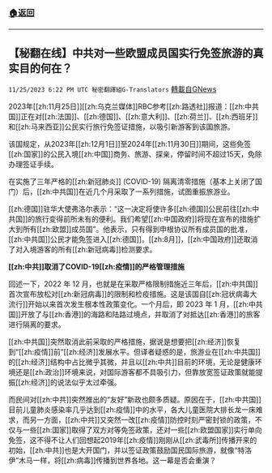 ###  [:house:返回](README.md)
---


## 【秘翻在线】中共对一些欧盟成员国实行免签旅游的真实目的何在？
`11/25/2023 6:22 PM UTC 秘密翻譯組G-Translators` [轉載自GNews](https://gnews.org/articles/2036977)

         

2023年[[zh:11月25日]][[zh:乌克兰媒体]]RBC参考[[zh:路透社]]报道：[[zh:中共国]]正在对[[zh:法国]]、[[zh:德国]]、[[zh:意大利]]、[[zh:荷兰]]、[[zh:西班牙]]和[[zh:马来西亚]]公民实行旅行免签证措施，以吸引新游客到该国旅游。

该国规定，从2023年[[zh:12月1日]]至2024年[[zh:11月30日]]期间，这些免签[[zh:国家]]的公民入境[[zh:中国]]商务、旅游、探亲，停留时间不超过15天，免除办理签证手续。

在实施了三年严格的[[zh:新冠肺炎]] (COVID-19) 隔离清零措施（基本上关闭了国门）后，[[zh:中共国]]在近几个月采取了一系列措施，试图重振旅游业。

[[zh:德国]]驻华大使弗洛尔表示：“这一决定将使许多[[zh:德国]]公民前往[[zh:中共国]]的旅行变得前所未有的便利。我们希望[[zh:中国政府]]将现在宣布的措施扩大到所有[[zh:欧盟]]成员国”。他表示，只有得到申根协议所有成员国的批准，[[zh:中共国]]公民才能免签进入[[zh:德国]]。[[zh:8月]]，[[zh:中国政府]]还取消了对入境游客的所有[[zh:新冠病毒]]检测要求。

**[[zh:中共]]取消了****COVID-19****[[zh:疫情]]的严格管理措施**

回述一下，2022 年 12 月，也就是在采取严格限制措施近三年后，[[zh:中共国]]首次宣布放松对[[zh:新冠病毒]]的限制和检疫措施。这是该国自[[zh:冠状病毒大流行]]开始以来首次发生根本性政策变化。一个月后，即 2023 年 1 月，[[zh:中共国]]开放了与[[zh:香港]]的海路和陆路过境点，并取消了对抵达[[zh:香港]]的旅客进行隔离的要求。

 [[zh:中共国]]突然取消此前采取的严格措施，据说是想要把[[zh:经济]]恢复到“[[zh:疫情]]前”[[zh:经济]]发展水平。但译者疑惑的是，旅游业在[[zh:中共国]]的[[zh:经济]]结构中占比微乎其微，并且以[[zh:中共]]目前的环境，无论是健康环境还是[[zh:政治]]环境来说，对国际游客都不具吸引力，但靠放宽签证政策就能提振[[zh:经济]]的说法似乎太过牵强。

而民间对[[zh:中共]]突然推出的“友好”新政也颇多质疑。原因在于，[[zh:中共国]]目前儿童肺炎感染率几乎达到[[zh:疫情]]中的水平，各大儿童医院大排长龙一床难求，而另一方面，[[zh:中共]]又突然一改[[zh:疫情]]防控时刻严密封锁的政策，不仅与一些[[zh:国家]]取得了双方对等免签政策，还对一些[[zh:欧盟国家]]实行单向免签，这不得不让人们回想起2019年[[zh:疫情]]刚刚从[[zh:武毒所]]传播开来的初始，[[zh:中共]]也是大开国门，并以签证政策鼓励国民国际旅游，就像“特洛伊”木马一样，将[[zh:病毒]]传播到世界各地。这一幕是否会重演？
